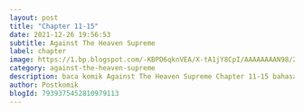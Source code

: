 ```yaml
---
layout: post 
title: "Chapter 11-15"
date: 2021-12-26 19:56:53
subtitle: Against The Heaven Supreme
label: chapter
image: https://1.bp.blogspot.com/-KBPD6qknVEA/X-tA1jY8CpI/AAAAAAAAN98/2SZZ7QRTI-QUqcGaydqlDy8wpxkcWvuYwCLcBGAsYHQ/s72-c/against-the-heaven-supreme-heaven-guards-999647-58n9Gbyp.jpg
category: against-the-heaven-supreme
description: baca komik Against The Heaven Supreme Chapter 11-15 bahasa indonesia 
author: Postkomik
blogId: 7939375452810979113
---
```

